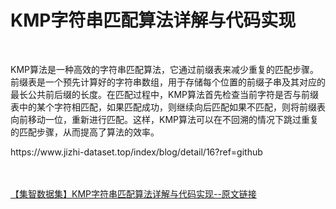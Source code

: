<h1>KMP字符串匹配算法详解与代码实现</h1><br /><p>KMP算法是一种高效的字符串匹配算法，它通过前缀表来减少重复的匹配步骤。前缀表是一个预先计算好的字符串数组，用于存储每个位置的前缀子串及其对应的最长公共前后缀的长度。在匹配过程中，KMP算法首先检查当前字符是否与前缀表中的某个字符相匹配，如果匹配成功，则继续向后匹配如果不匹配，则将前缀表向前移动一位，重新进行匹配。这样，KMP算法可以在不回溯的情况下跳过重复的匹配步骤，从而提高了算法的效率。</p><p>https://www.jizhi-dataset.top/index/blog/detail/16?ref=github</p><br /><br /><a href="https://www.jizhi-dataset.top/index/blog/detail/16?ref=github" target="_blank">【集智数据集】KMP字符串匹配算法详解与代码实现--原文链接</a>